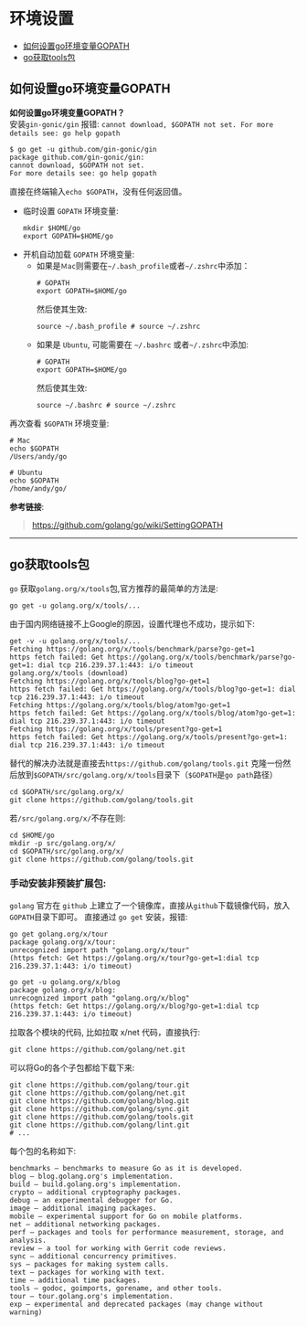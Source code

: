 # 环境设置

- [如何设置go环境变量GOPATH](#如何设置go环境变量gopath)
- [go获取tools包](#go获取tools包)



## 如何设置go环境变量GOPATH
**如何设置go环境变量GOPATH？**   
安装`gin-gonic/gin` 报错: `cannot download, $GOPATH not set. For more details see: go help gopath`

```shell
$ go get -u github.com/gin-gonic/gin
package github.com/gin-gonic/gin:
cannot download, $GOPATH not set.
For more details see: go help gopath
```
直接在终端输入`echo $GOPATH`，没有任何返回值。    
- 临时设置 `GOPATH` 环境变量:    
  ```shell
  mkdir $HOME/go
  export GOPATH=$HOME/go
  ```
- 开机自动加载 `GOPATH` 环境变量:        
  - 如果是`Ｍac`则需要在`~/.bash_profile`或者`~/.zshrc`中添加：    
      ```shell
      # GOPATH
      export GOPATH=$HOME/go
      ```
      然后使其生效:     
      ```shell
      source ~/.bash_profile # source ~/.zshrc
      ```
  - 如果是 `Ubuntu`, 可能需要在 `~/.bashrc` 或者`~/.zshrc`中添加: 
      ```shell
      # GOPATH
      export GOPATH=$HOME/go
      ```
      然后使其生效:
      ```shell
      source ~/.bashrc # source ~/.zshrc
      ```
再次查看 `$GOPATH` 环境变量:   
```shell
# Mac
echo $GOPATH
/Users/andy/go

# Ubuntu
echo $GOPATH
/home/andy/go/
```

**参考链接**:
> https://github.com/golang/go/wiki/SettingGOPATH

---

## go获取tools包

`go` 获取`golang.org/x/tools`包,官方推荐的最简单的方法是:   
```shell
go get -u golang.org/x/tools/...
```
由于国内网络链接不上Google的原因，设置代理也不成功，提示如下:
```shell
get -v -u golang.org/x/tools/...
Fetching https://golang.org/x/tools/benchmark/parse?go-get=1
https fetch failed: Get https://golang.org/x/tools/benchmark/parse?go-get=1: dial tcp 216.239.37.1:443: i/o timeout
golang.org/x/tools (download)
Fetching https://golang.org/x/tools/blog?go-get=1
https fetch failed: Get https://golang.org/x/tools/blog?go-get=1: dial tcp 216.239.37.1:443: i/o timeout
Fetching https://golang.org/x/tools/blog/atom?go-get=1
https fetch failed: Get https://golang.org/x/tools/blog/atom?go-get=1: dial tcp 216.239.37.1:443: i/o timeout
Fetching https://golang.org/x/tools/present?go-get=1
https fetch failed: Get https://golang.org/x/tools/present?go-get=1: dial tcp 216.239.37.1:443: i/o timeout
```
替代的解决办法就是直接去`https://github.com/golang/tools.git` 克隆一份然后放到`$GOPATH/src/golang.org/x/tools`目录下（`$GOPATH`是`go path`路径）
```shell
cd $GOPATH/src/golang.org/x/
git clone https://github.com/golang/tools.git
```
若`/src/golang.org/x/`不存在则:   
```shell
cd $HOME/go
mkdir -p src/golang.org/x/
cd $GOPATH/src/golang.org/x/
git clone https://github.com/golang/tools.git
```

### 手动安装非预装扩展包:
`golang` 官方在 `github` 上建立了一个镜像库，直接从`github`下载镜像代码，放入`GOPATH`目录下即可。
直接通过 `go get` 安装，报错:
```shell
go get golang.org/x/tour
package golang.org/x/tour:
unrecognized import path "golang.org/x/tour"
(https fetch: Get https://golang.org/x/tour?go-get=1:dial tcp 216.239.37.1:443: i/o timeout)

go get -u golang.org/x/blog
package golang.org/x/blog:
unrecognized import path "golang.org/x/blog"
(https fetch: Get https://golang.org/x/blog?go-get=1:dial tcp 216.239.37.1:443: i/o timeout)
```

拉取各个模块的代码, 比如拉取 x/net 代码，直接执行:
```shell
git clone https://github.com/golang/net.git
```
可以将Go的各个子包都给下载下来:
```shell
git clone https://github.com/golang/tour.git
git clone https://github.com/golang/net.git
git clone https://github.com/golang/blog.git
git clone https://github.com/golang/sync.git
git clone https://github.com/golang/tools.git
git clone https://github.com/golang/lint.git
# ...
```
每个包的名称如下:
```
benchmarks — benchmarks to measure Go as it is developed.
blog — blog.golang.org's implementation.
build — build.golang.org's implementation.
crypto — additional cryptography packages.
debug — an experimental debugger for Go.
image — additional imaging packages.
mobile — experimental support for Go on mobile platforms.
net — additional networking packages.
perf — packages and tools for performance measurement, storage, and analysis.
review — a tool for working with Gerrit code reviews.
sync — additional concurrency primitives.
sys — packages for making system calls.
text — packages for working with text.
time — additional time packages.
tools — godoc, goimports, gorename, and other tools.
tour — tour.golang.org's implementation.
exp — experimental and deprecated packages (may change without warning)
```
